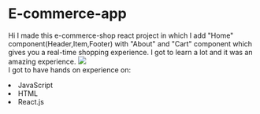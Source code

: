 # E-commerce-app
Hi I made this e-commerce-shop react project in which I add "Home" component(Header,Item,Footer) with "About" and "Cart" component which gives you a real-time shopping experience. 
I got to learn a lot and it was an amazing experience.
<img src="https://sisnolabs.com/blog/wp-content/uploads/2020/09/reactjs.png">
<br>I got to have hands on experience on:
<li>JavaScript
<li>HTML
<li>React.js
  </br>

